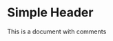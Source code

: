 <!-- Starts with a comment -->
# Simple Header
<!-- Contains a comment within -->

This is a document with comments

<!-- Ends with a comment -->
